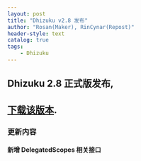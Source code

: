 ```yaml
---
layout: post
title: "Dhizuku v2.8 发布"
author: "Rosan(Maker), RinCynar(Repost)"
header-style: text
catalog: true
tags:
    - Dhizuku
---
```


## Dhizuku 2.8 正式版发布,
## [下载该版本](/file/Dhizuku-v2.8.apk).

### 更新内容

#### 新增 DelegatedScopes 相关接口